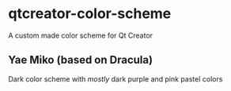 # qtcreator-color-scheme
A custom made color scheme for Qt Creator

## Yae Miko (based on Dracula)
Dark color scheme with *mostly* dark purple and pink pastel colors 
